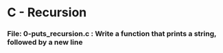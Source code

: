 # C - Recursion
### File: 0-puts_recursion.c : Write a function that prints a string, followed by a new line

